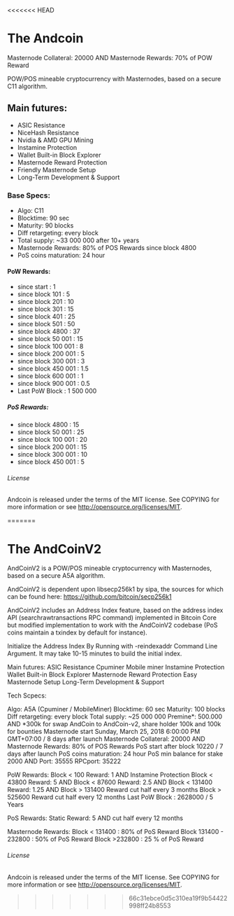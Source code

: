 <<<<<<< HEAD
# The Andcoin

Masternode Collateral: 20000 AND
Masternode Rewards: 70% of POW Reward

POW/POS mineable cryptocurrency with Masternodes, based on a secure C11 algorithm.

## Main futures:

*	ASIC Resistance
*	NiceHash Resistance
*	Nvidia & AMD GPU Mining
*	Instamine Protection
*	Wallet Built-in Block Explorer
*	Masternode Reward Protection
*	Friendly Masternode Setup
*	Long-Term Development & Support


### Base Specs:

*	Algo: 		C11
*	Blocktime:	90 sec
*	Maturity: 	90 blocks
*	Diff retargeting: 	every block
*	Total supply: 	~33 000 000 after 10+ years
*	Masternode Rewards: 80% of POS Rewards since block 4800
*	PoS coins maturation: 24 hour


#### PoW Rewards:

*	since start : 1
*	since block 101 : 5
*	since block 201 : 10
*	since block 301 : 15
*	since block 401 : 25
*	since block 501 : 50
*	since block 4800 : 37
*	since block 50 001 : 15
*	since block 100 001 : 8
*	since block 200 001 : 5
*	since block 300 001 : 3
*	since block 450 001 : 1.5
*	since block 600 001 : 1
*	since block 900 001 : 0.5
*	Last PoW Block : 1 500 000


##### PoS Rewards:

*	since block 4800 : 15
*	since block 50 001 : 25
*	since block 100 001 : 20
*	since block 200 001 : 15
*	since block 300 001 : 10
*	since block 450 001 : 5

###### License

Andcoin is released under the terms of the MIT license. See COPYING for more information or see http://opensource.org/licenses/MIT.

=======
# The AndCoinV2 

AndCoinV2 is a POW/POS mineable cryptocurrency with Masternodes, based on a secure A5A algorithm.

AndCoinV2 is dependent upon libsecp256k1 by sipa, the sources for which can be found here:
https://github.com/bitcoin/secp256k1

AndCoinV2 includes an Address Index feature, based on the address index API (searchrawtransactions RPC command) implemented in Bitcoin Core but modified implementation to work with the AndCoinV2 codebase (PoS coins maintain a txindex by default for instance).

Initialize the Address Index By Running with -reindexaddr Command Line Argument. It may take 10-15 minutes to build the initial index.

Main futures:
ASIC Resistance
Cpuminer
Mobile miner
Instamine Protection
Wallet Built-in Block Explorer
Masternode Reward Protection
Easy Masternode Setup
Long-Term Development & Support


Tech Scpecs:

Algo: A5A (Cpuminer / MobileMiner)
Blocktime: 60 sec
Maturity: 100 blocks
Diff retargeting: every block
Total supply: ~25 000 000
Premine*:  500.000 AND 
*300k for swap AndCoin to AndCoin-v2, share holder 100k and 100k for bounties 
Masternode start Sunday, March 25, 2018 6:00:00 PM GMT+07:00 / 8 days after launch
Masternode Collateral: 20000 AND
Masternode Rewards: 80% of POS Rewards
PoS start after block 10220 / 7 days after launch
PoS coins maturation: 24 hour
PoS min balance for stake 2000 AND
Port: 35555
RPCport: 35222

PoW Rewards: 
Block < 100 Reward: 1 AND Instamine Protection
Block < 43800 Reward: 5 AND
Block < 87600 Reward: 2.5 AND
Block < 131400 Reward: 1.25 AND
Block > 131400 Reward cut half every 3 months
Block > 525600 Reward cut half every 12 months 
Last PoW Block : 2628000 / 5 Years

PoS Rewards:
Static Reward: 5 AND cut half every 12 months

Masternode Rewards:
Block < 131400 : 80% of PoS Reward
Block 131400 - 232800 : 50% of PoS Reward
Block >232800 : 25 % of PoS Reward

###### License

Andcoin is released under the terms of the MIT license. See COPYING for more information or see http://opensource.org/licenses/MIT.

>>>>>>> 66c31ebce0d5c310ea19f9b54422998ff24b8553
